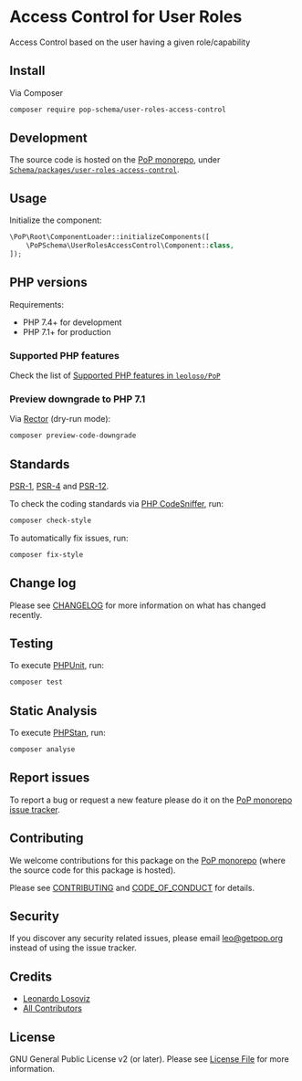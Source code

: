 # Access Control for User Roles

<!--
[![Build Status][ico-travis]][link-travis]
[![Quality Score][ico-code-quality]][link-code-quality]
[![Software License][ico-license]](LICENSE.md)
[![Latest Version on Packagist][ico-version]][link-packagist]
[![Coverage Status][ico-scrutinizer]][link-scrutinizer]
[![Total Downloads][ico-downloads]][link-downloads]
-->

Access Control based on the user having a given role/capability

## Install

Via Composer

``` bash
composer require pop-schema/user-roles-access-control
```

## Development

The source code is hosted on the [PoP monorepo](https://github.com/leoloso/PoP), under [`Schema/packages/user-roles-access-control`](https://github.com/leoloso/PoP/tree/master/layers/Schema/packages/user-roles-access-control).

## Usage

Initialize the component:

``` php
\PoP\Root\ComponentLoader::initializeComponents([
    \PoPSchema\UserRolesAccessControl\Component::class,
]);
```

## PHP versions

Requirements:

- PHP 7.4+ for development
- PHP 7.1+ for production

### Supported PHP features

Check the list of [Supported PHP features in `leoloso/PoP`](https://github.com/leoloso/PoP/#supported-php-features)

### Preview downgrade to PHP 7.1

Via [Rector](https://github.com/rectorphp/rector) (dry-run mode):

```bash
composer preview-code-downgrade
```

## Standards

[PSR-1](https://www.php-fig.org/psr/psr-1), [PSR-4](https://www.php-fig.org/psr/psr-4) and [PSR-12](https://www.php-fig.org/psr/psr-12).

To check the coding standards via [PHP CodeSniffer](https://github.com/squizlabs/PHP_CodeSniffer), run:

``` bash
composer check-style
```

To automatically fix issues, run:

``` bash
composer fix-style
```

## Change log

Please see [CHANGELOG](CHANGELOG.md) for more information on what has changed recently.

## Testing

To execute [PHPUnit](https://phpunit.de/), run:

``` bash
composer test
```

## Static Analysis

To execute [PHPStan](https://github.com/phpstan/phpstan), run:

``` bash
composer analyse
```

## Report issues

To report a bug or request a new feature please do it on the [PoP monorepo issue tracker](https://github.com/leoloso/PoP/issues).

## Contributing

We welcome contributions for this package on the [PoP monorepo](https://github.com/leoloso/PoP) (where the source code for this package is hosted).

Please see [CONTRIBUTING](CONTRIBUTING.md) and [CODE_OF_CONDUCT](CODE_OF_CONDUCT.md) for details.

## Security

If you discover any security related issues, please email leo@getpop.org instead of using the issue tracker.

## Credits

- [Leonardo Losoviz][link-author]
- [All Contributors][link-contributors]

## License

GNU General Public License v2 (or later). Please see [License File](LICENSE.md) for more information.

[ico-version]: https://img.shields.io/packagist/v/pop-schema/user-roles-access-control.svg?style=flat-square
[ico-license]: https://img.shields.io/badge/license-MIT-brightgreen.svg?style=flat-square
[ico-travis]: https://img.shields.io/travis/pop-schema/user-roles-access-control/master.svg?style=flat-square
[ico-scrutinizer]: https://img.shields.io/scrutinizer/coverage/g/pop-schema/user-roles-access-control.svg?style=flat-square
[ico-code-quality]: https://img.shields.io/scrutinizer/g/pop-schema/user-roles-access-control.svg?style=flat-square
[ico-downloads]: https://img.shields.io/packagist/dt/pop-schema/user-roles-access-control.svg?style=flat-square

[link-packagist]: https://packagist.org/packages/pop-schema/user-roles-access-control
[link-travis]: https://travis-ci.org/pop-schema/user-roles-access-control
[link-scrutinizer]: https://scrutinizer-ci.com/g/pop-schema/user-roles-access-control/code-structure
[link-code-quality]: https://scrutinizer-ci.com/g/pop-schema/user-roles-access-control
[link-downloads]: https://packagist.org/packages/pop-schema/user-roles-access-control
[link-author]: https://github.com/leoloso
[link-contributors]: ../../../../../../contributors
